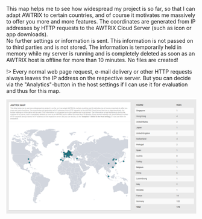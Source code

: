 This map helps me to see how widespread my project is so far, so that I can adapt AWTRIX to certain countries, and of course it motivates me massively to offer you more and more features.
The coordinates are generated from IP addresses by HTTP requests to the AWTRIX Cloud Server (such as icon or app downloads).  
No further settings or information is sent. This information is not passed on to third parties and is not stored. The information is temporarily held in memory while my server is running and is completely deleted as soon as an AWTRIX host is offline for more than 10 minutes. No files are created!

!> Every normal web page request, e-mail delivery or other HTTP requests always leaves the IP address on the respective server. But you can decide via the "Analytics"-button in the host settings if I can use it for evaluation and thus for this map. 

  <div align=center>
  <img width="800" src="en-en\assets\map.png"/>
  </div>
